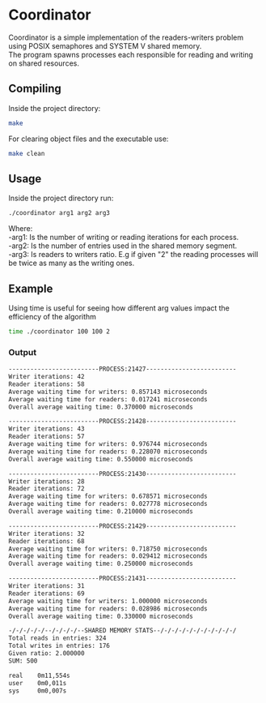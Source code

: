 # Coordinator

Coordinator is a simple implementation of the readers-writers problem using POSIX semaphores and SYSTEM V shared memory.  
The program spawns processes each responsible for reading and writing on shared resources.

## Compiling

Inside the project directory:

```bash
make
```

For clearing object files and the executable use:

```bash
make clean
```

## Usage

Inside the project directory run:

```bash
./coordinator arg1 arg2 arg3

```

Where:  
-arg1: Is the number of writing or reading iterations for each process.  
-arg2: Is the number of entries used in the shared memory segment.  
-arg3: Is readers to writers ratio. E.g if given "2" the reading processes will be twice as many as the writing ones.

## Example

Using time is useful for seeing how different arg values impact the efficiency of the algorithm

```bash
time ./coordinator 100 100 2

```

### Output

```bash
-------------------------PROCESS:21427-------------------------
Writer iterations: 42
Reader iterations: 58
Average waiting time for writers: 0.857143 microseconds
Average waiting time for readers: 0.017241 microseconds
Overall average waiting time: 0.370000 microseconds

-------------------------PROCESS:21428-------------------------
Writer iterations: 43
Reader iterations: 57
Average waiting time for writers: 0.976744 microseconds
Average waiting time for readers: 0.228070 microseconds
Overall average waiting time: 0.550000 microseconds

-------------------------PROCESS:21430-------------------------
Writer iterations: 28
Reader iterations: 72
Average waiting time for writers: 0.678571 microseconds
Average waiting time for readers: 0.027778 microseconds
Overall average waiting time: 0.210000 microseconds

-------------------------PROCESS:21429-------------------------
Writer iterations: 32
Reader iterations: 68
Average waiting time for writers: 0.718750 microseconds
Average waiting time for readers: 0.029412 microseconds
Overall average waiting time: 0.250000 microseconds

-------------------------PROCESS:21431-------------------------
Writer iterations: 31
Reader iterations: 69
Average waiting time for writers: 1.000000 microseconds
Average waiting time for readers: 0.028986 microseconds
Overall average waiting time: 0.330000 microseconds

-/-/-/-/-/--/-/-/-/--SHARED MEMORY STATS--/-/-/-/-/-/-/-/-/-/-/
Total reads in entries: 324
Total writes in entries: 176
Given ratio: 2.000000
SUM: 500

real    0m11,554s
user    0m0,011s
sys     0m0,007s

```
